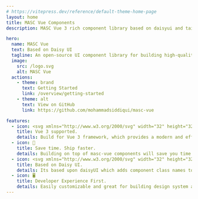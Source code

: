 ```yaml
---
# https://vitepress.dev/reference/default-theme-home-page
layout: home
title: MASC Vue Components
description: MASC Vue 3 rich component library based on daisyui and tailwindcss.

hero:
  name: MASC Vue
  text: Based on Daisy UI
  tagline: An open-source UI component library for building high-quality, visually appealing and functional web apps with vue.
  image:
    src: /logo.svg
    alt: MASC Vue
  actions:
    - theme: brand
      text: Getting Started
      link: /overview/getting-started
    - theme: alt
      text: View on GitHub
      link: https://github.com/mohammadsiddiqui/masc-vue

features:
  - icon: <svg xmlns="http://www.w3.org/2000/svg" width="32" height="32"><path fill="#41b883" d="M24.4 3.925H30l-14 24.15L2 3.925h10.71l3.29 5.6 3.22-5.6Z"/><path fill="#41b883" d="m2 3.925 14 24.15 14-24.15h-5.6L16 18.415 7.53 3.925Z"/><path fill="#35495e" d="M7.53 3.925 16 18.485l8.4-14.56h-5.18L16 9.525l-3.29-5.6Z"/></svg>
    title: Vue 3 supported.
    details: Build for Vue 3 framework, which provides a modern and efficient way to build web applications with JavaScript.
  - icon: 🚀
    title: Save time. Ship faster.
    details: Building on top of masc-vue components will save you time and money, so you can ship a better product faster.
  - icon: <svg xmlns="http://www.w3.org/2000/svg" width="32" height="32" viewBox="0 0 24 24"><path fill="currentColor" d="M2.64 10.655v-1.6h1.31v4.92H2.64v-.31c-.09.09-.2.16-.32.22c-.18.09-.39.13-.62.13c-.34 0-.63-.08-.89-.24s-.46-.38-.6-.67c-.14-.28-.21-.61-.21-.98s.07-.68.21-.96c.14-.28.34-.5.59-.65c.25-.15.55-.23.88-.23c.23 0 .45.05.64.14c.12.06.23.13.33.22l-.01.01Zm-.66 2.3c.2 0 .35-.07.47-.21c.12-.14.18-.33.18-.57s-.06-.43-.18-.57c-.12-.14-.28-.21-.47-.21s-.35.07-.48.21c-.12.14-.19.33-.19.57s.06.42.19.57a.6.6 0 0 0 .48.21Zm4.57-1.23c0-.12-.05-.21-.14-.27c-.1-.08-.24-.12-.44-.12c-.14 0-.29.02-.47.07s-.35.11-.53.2l-.08.04l-.38-.93l.07-.03c.29-.13.56-.23.83-.29c.26-.06.54-.1.82-.1c.5 0 .89.12 1.17.35c.28.24.43.57.43.99v2.34H6.54v-.26c-.24.21-.56.31-.96.31s-.7-.11-.93-.32c-.23-.22-.34-.5-.34-.85s.13-.63.37-.83s.59-.3 1.04-.3h.83Zm0 .98v-.2h-.59c-.28 0-.39.09-.39.27c0 .09.03.17.09.22c.07.06.16.09.29.09c.15 0 .29-.04.4-.11s.17-.16.2-.26v-.01Zm2.53-2.58a.663.663 0 0 1-.68-.69c0-.19.06-.37.19-.5s.3-.19.49-.19s.36.07.49.19c.13.13.19.3.19.5s-.06.36-.19.49s-.3.2-.49.2Zm.66.21v3.63h-1.3v-3.63h1.3Zm2.01 3.68c-.3 0-.59-.04-.87-.13s-.53-.21-.74-.38l-.05-.04l.43-.89l.08.06c.19.13.39.23.6.31c.21.07.4.11.58.11c.1 0 .17-.02.22-.04c.04-.02.05-.05.05-.08c0-.05-.03-.09-.1-.12c-.09-.04-.24-.09-.44-.15c-.25-.07-.45-.15-.61-.22c-.17-.08-.32-.19-.44-.34a.932.932 0 0 1-.2-.61c0-.38.14-.68.43-.89s.64-.31 1.08-.31c.26 0 .52.04.77.11s.49.17.72.31l.07.04l-.46.89l-.08-.04c-.44-.23-.79-.34-1.06-.34c-.08 0-.15 0-.19.04c-.03.02-.05.05-.05.09s.03.08.09.11c.09.04.23.09.43.15c.25.07.46.15.63.22c.18.08.33.19.46.34c.13.16.2.37.2.61c0 .38-.15.68-.44.89s-.66.31-1.11.31v-.01Zm3.2-.23l-1.47-3.46h1.36l.76 2.08l.68-2.08h1.32l-.05.12l-1.49 3.8c-.14.34-.32.59-.56.76c-.24.17-.53.25-.87.25c-.2 0-.39-.03-.57-.09c-.18-.06-.35-.16-.51-.29l-.06-.05l.56-.94l.08.06c.07.06.14.11.21.13c.06.03.13.04.2.04c.16 0 .26-.07.34-.22l.06-.12h.01v.01Zm5.14.27c-.42 0-.8-.08-1.12-.25c-.32-.17-.58-.4-.75-.71c-.18-.31-.26-.66-.26-1.06v-2.72h1.34v2.72c0 .26.08.46.23.62c.15.15.34.23.57.23s.41-.07.55-.23c.14-.15.21-.36.21-.62v-2.72h1.34v2.72c0 .4-.09.76-.26 1.06c-.17.31-.42.54-.74.71c-.32.16-.69.25-1.11.25Zm3.91-.08h-1.34v-4.66H24v4.66Z"/></svg>
    title: Based on Daisy UI.
    details: Its based upon daisyUI which adds component class names to Tailwind CSS so you can make beautiful websites faster than ever.
  - icon: 🖥️
    title: Developer Experience First.
    details: Easily customizable and great for building design system and web apps.
---
```

